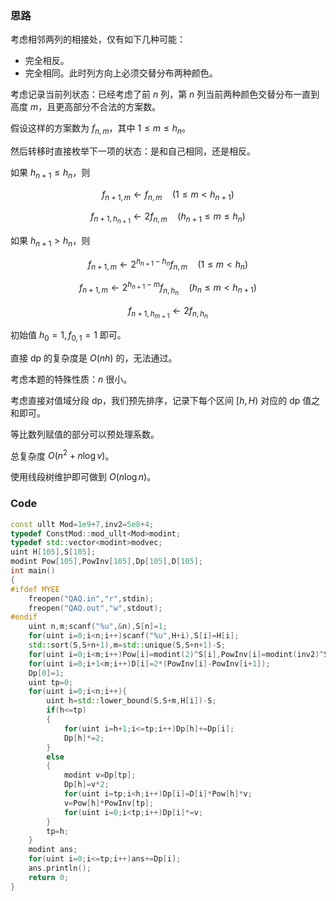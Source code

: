 ### 思路

考虑相邻两列的相接处，仅有如下几种可能：
* 完全相反。
* 完全相同。此时列方向上必须交替分布两种颜色。

考虑记录当前列状态：已经考虑了前 $n$ 列，第 $n$ 列当前两种颜色交替分布一直到高度 $m$，且更高部分不合法的方案数。

假设这样的方案数为 $f_{n,m}$，其中 $1\le m\le h_n$。

然后转移时直接枚举下一项的状态：是和自己相同，还是相反。

如果 $h_{n+1}\le h_n$，则

$$f_{n+1,m}\leftarrow f_{n,m}\quad(1\le m<h_{n+1})$$

$$f_{n+1,h_{n+1}}\leftarrow2f_{n,m}\quad(h_{n+1}\le m\le h_n)$$

如果 $h_{n+1}>h_n$，则

$$f_{n+1,m}\leftarrow2^{h_{n+1}-h_n}f_{n,m}\quad(1\le m<h_n)$$

$$f_{n+1,m}\leftarrow2^{h_{n+1}-m}f_{n,h_n}\quad(h_n\le m<h_{n+1})$$

$$f_{n+1,h_{m+1}}\leftarrow2f_{n,h_n}$$

初始值 $h_0=1,f_{0,1}=1$ 即可。

直接 dp 的复杂度是 $O(nh)$ 的，无法通过。

考虑本题的特殊性质：$n$ 很小。

考虑直接对值域分段 dp，我们预先排序，记录下每个区间 $[h,H)$ 对应的 dp 值之和即可。

等比数列赋值的部分可以预处理系数。

总复杂度 $O(n^2+n\log v)$。

使用线段树维护即可做到 $O(n\log n)$。

### Code

```cpp
const ullt Mod=1e9+7,inv2=5e8+4;
typedef ConstMod::mod_ullt<Mod>modint;
typedef std::vector<modint>modvec;
uint H[105],S[105];
modint Pow[105],PowInv[105],Dp[105],D[105];
int main()
{
#ifdef MYEE
    freopen("QAQ.in","r",stdin);
    freopen("QAQ.out","w",stdout);
#endif
    uint n,m;scanf("%u",&n),S[n]=1;
    for(uint i=0;i<n;i++)scanf("%u",H+i),S[i]=H[i];
    std::sort(S,S+n+1),m=std::unique(S,S+n+1)-S;
    for(uint i=0;i<m;i++)Pow[i]=modint(2)^S[i],PowInv[i]=modint(inv2)^S[i];
    for(uint i=0;i+1<m;i++)D[i]=2*(PowInv[i]-PowInv[i+1]);
    Dp[0]=1;
    uint tp=0;
    for(uint i=0;i<n;i++){
        uint h=std::lower_bound(S,S+m,H[i])-S;
        if(h<=tp)
        {
            for(uint i=h+1;i<=tp;i++)Dp[h]+=Dp[i];
            Dp[h]*=2;
        }
        else
        {
            modint v=Dp[tp];
            Dp[h]=v*2;
            for(uint i=tp;i<h;i++)Dp[i]=D[i]*Pow[h]*v;
            v=Pow[h]*PowInv[tp];
            for(uint i=0;i<tp;i++)Dp[i]*=v;
        }
        tp=h;
    }
    modint ans;
    for(uint i=0;i<=tp;i++)ans+=Dp[i];
    ans.println();
    return 0;
}
```


